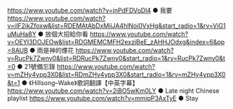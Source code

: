 https://www.youtube.com/watch?v=jnPdFDVoDl4 ● 我要
https://www.youtube.com/watch?v=iIF2ikZfoxw&list=RDEMAtAbDxMiiJA4hlNoi0VxHg&start_radio=1&rv=ViG1uMuHa8Y ● 放個大招給你看
https://www.youtube.com/watch?v=OEYI3DOJEOw&list=RDGMEMCMFH2exzjBeE_zAHHJOdxg&index=6&pp=8AUB ● 雨是神的煙花
https://www.youtube.com/watch?v=RucPk7Zwny0&list=RDRucPk7Zwny0&start_radio=1&rv=RucPk7Zwny0&t=0 ● 21號備忘錄
https://www.youtube.com/watch?v=mZHy4ypp3X0&list=RDmZHy4ypp3X0&start_radio=1&rv=mZHy4ypp3X0&t=1 ● 《Hillsong–Wake》歌詞翻譯【中英字幕】
https://www.youtube.com/watch?v=2iBO5wKm0LY ●  Late night Chinese playlist
https://www.youtube.com/watch?v=mmipP3AxTyE ●  Stay
